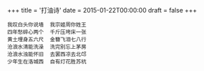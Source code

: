 +++
title = '打油诗'
date = 2015-01-22T00:00:00
draft = false
+++

```text
我叹白头你说墙  我宗姬周你姓王
四年愁碎心两个  千斤压垮床一张
黄土埋身五六尺  金簪飞泪七八行
沧浪水清能洗澡  洗完别忘上茅房
沧浪水浊能怀旧  去罢西凉去北邙
少年生在洛城西  自有灯花胜苏杭
```
